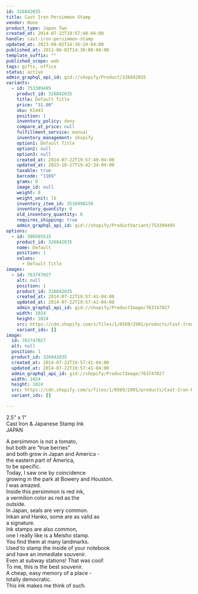 ```yaml
---
id: 326842035
title: Cast Iron Persimmon Stamp
vendor: None
product_type: Japan Two
created_at: 2014-07-22T19:57:40-04:00
handle: cast-iron-persimmon-stamp
updated_at: 2023-08-02T14:36:19-04:00
published_at: 2011-06-02T14:30:00-04:00
template_suffix: ""
published_scope: web
tags: gifts, office
status: active
admin_graphql_api_id: gid://shopify/Product/326842035
variants:
  - id: 753309495
    product_id: 326842035
    title: Default Title
    price: "31.00"
    sku: K1443
    position: 1
    inventory_policy: deny
    compare_at_price: null
    fulfillment_service: manual
    inventory_management: shopify
    option1: Default Title
    option2: null
    option3: null
    created_at: 2014-07-22T19:57:40-04:00
    updated_at: 2023-10-27T19:42:34-04:00
    taxable: true
    barcode: "1169"
    grams: 0
    image_id: null
    weight: 0
    weight_unit: lb
    inventory_item_id: 3516998150
    inventory_quantity: 0
    old_inventory_quantity: 0
    requires_shipping: true
    admin_graphql_api_id: gid://shopify/ProductVariant/753309495
options:
  - id: 386505515
    product_id: 326842035
    name: Default
    position: 1
    values:
      - Default Title
images:
  - id: 763747027
    alt: null
    position: 1
    product_id: 326842035
    created_at: 2014-07-22T19:57:41-04:00
    updated_at: 2014-07-22T19:57:41-04:00
    admin_graphql_api_id: gid://shopify/ProductImage/763747027
    width: 1024
    height: 1024
    src: https://cdn.shopify.com/s/files/1/0589/2901/products/Cast-Iron-Persimmon-Stamp.jpeg?v=1406073461
    variant_ids: []
image:
  id: 763747027
  alt: null
  position: 1
  product_id: 326842035
  created_at: 2014-07-22T19:57:41-04:00
  updated_at: 2014-07-22T19:57:41-04:00
  admin_graphql_api_id: gid://shopify/ProductImage/763747027
  width: 1024
  height: 1024
  src: https://cdn.shopify.com/s/files/1/0589/2901/products/Cast-Iron-Persimmon-Stamp.jpeg?v=1406073461
  variant_ids: []

---
```


2.5" x 1"  
Cast Iron & Japanese Stamp Ink  
JAPAN

<!-- td {border: 1px solid #ccc;}br {mso-data-placement:same-cell;} -->

A persimmon is not a tomato,  
but both are “true berries”  
and both grow in Japan and America -  
the eastern part of America,  
to be specific.  
Today, I saw one by coincidence  
growing in the park at Bowery and Houston.  
I was amazed.  
Inside this persimmon is red ink,  
a vermilion color as red as the  
outside.  
In Japan, seals are very common.  
Inkan and Hanko, some are as valid as  
a signature.  
Ink stamps are also common,  
one I really like is a Meisho stamp.  
You find them at many landmarks.  
Used to stamp the inside of your notebook  
and have an immediate souvenir.  
Even at subway stations! That was cool!  
To me, this is the best souvenir.  
A cheap, easy memory of a place -  
totally democratic.  
This ink makes me think of such.
